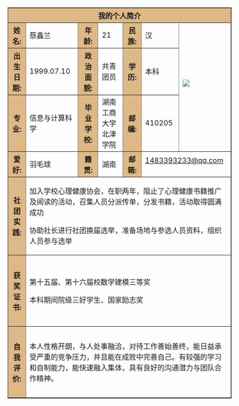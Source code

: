 <html>
 
<body background=http://p1.so.qhmsg.com/t01ed5a885549b6bf3b.jpg>
 
<table border="1" align="center" cellpadding="10" width="800">
<tr>
    <th colspan="7" bgcolor="BurlyWood" >我的个人简介</th>
</tr>
 
<tr>
    <th bgcolor="BurlyWood">姓名:</th>
    <td> 蔡鑫兰</td>
    <th bgcolor="BurlyWood">年龄:</th>
    <td>21</td>
    <th bgcolor="BurlyWood">民族:</th>
    <td>汉</td>
    <td rowspan="3" width="100"<p><a href="https://www.so.com/s?ie=utf-8&shb=1&src=home_tab_image&q=%E4%BB%A3%E5%BA%94%E8%B1%AA"><img border="0" src="http://a2.qpic.cn/psb?/V140HpS919MdYh/pzg3zzU**Gw41Fi7T8R9uNFUua5brWbnD3N9Bf8UPKI!/b/dAkBAAAAAAAA&bo=eAB4AAAAAAAFByQ!&rf=viewer_4" />
</a></p></td>
</tr>
 
<tr>
    <th bgcolor="BurlyWood">出生日期:</th>
    <td>1999.07.10</td>
    <th bgcolor="BurlyWood">政治面貌:</th>
    <td>共青团员</td>
    <th bgcolor="BurlyWood">学历:</th>
    <td>本科</td>
</tr>
 
<tr>
    <th bgcolor="BurlyWood">专业:</th>
    <td>信息与计算科学</td>
    <th bgcolor="BurlyWood">毕业学校:</th>
    <td>湖南工商大学北津学院</td>
    <th bgcolor="BurlyWood">邮编:</th>
    <td>410205</td>
</tr>
 
<tr>
     <th bgcolor="BurlyWood">爱好:</th>
     <td>羽毛球</td>
     <th bgcolor="BurlyWood">籍贯:</th>
     <td>湖南</td>
     <th bgcolor="BurlyWood">邮箱:</th>
     <td colspan="2"<p><a  href="mailto:1483393233@qq.com?subject=Hello%20again">1483393233@qq.com </a></p></td>
</tr>
 
<tr>
     <th height="160" bgcolor="BurlyWood">社团实践:</th>
     <td colspan="6">
   <p>加入学校心理健康协会，在职两年，阻止了心理健康书籍推广及阅读的活动，召集人员分派传单，分发书籍，活动取得圆满成功</p>
   <p>协助社长进行社团换届选举，准备场地与参选人员资料，组织人员参与选举<p>
    </td>
</tr>
 
<tr>
     <th height="160" bgcolor="BurlyWood"> 获奖证书:</th>
     <td colspan="6">
    <p>第十五届、第十六届校数学建模三等奖</p>
    <p>本科期间院级三好学生、国家励志奖</p>
</tr>
 
<tr>
     <th height="160" bgcolor="BurlyWood">自我评价:</th>
     <td colspan="6">
    <p>本人性格开朗，与人处事融洽，对待工作善始善终，能日益承受严重的竞争压力，并且能在成败中完善自己。有较强的学习和自制能力，能快速融入集体，具有良好的沟通潜力与团队合作精神。</p>

</tr>
 
</body>
 
</html>
